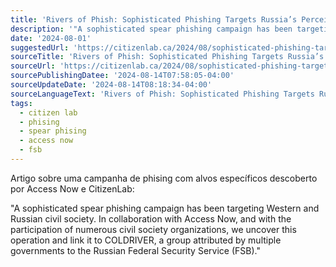 ```yaml
---
title: 'Rivers of Phish: Sophisticated Phishing Targets Russia’s Perceived Enemies Around the Globe - The Citizen Lab'
description: '"A sophisticated spear phishing campaign has been targeting Western and Russian civil society. In collaboration with Access Now, and with the participation of numerous civil society organizations, we uncover this operation and link it to COLDRIVER, a group attributed by multiple governments to the Russian Federal Security Service (FSB)."'
date: '2024-08-01'
suggestedUrl: 'https://citizenlab.ca/2024/08/sophisticated-phishing-targets-russias-perceived-enemies-around-the-globe/1725159761699'
sourceTitle: 'Rivers of Phish: Sophisticated Phishing Targets Russia’s Perceived Enemies Around the Globe - The Citizen Lab'
sourceUrl: 'https://citizenlab.ca/2024/08/sophisticated-phishing-targets-russias-perceived-enemies-around-the-globe/'
sourcePublishingDatee: '2024-08-14T07:58:05-04:00'
sourceUpdateDate: '2024-08-14T08:18:34-04:00'
sourceLanguageText: 'Rivers of Phish: Sophisticated Phishing Targets Russia’s Perceived Enemies Around the Globe - The Citizen Lab'
tags:
  - citizen lab
  - phising
  - spear phising
  - access now
  - fsb
---
```


Artigo sobre uma campanha de phising com alvos específicos descoberto por Access Now e CitizenLab:

"A sophisticated spear phishing campaign has been targeting Western and Russian civil society. In collaboration with Access Now, and with the participation of numerous civil society organizations, we uncover this operation and link it to COLDRIVER, a group attributed by multiple governments to the Russian Federal Security Service (FSB)."

